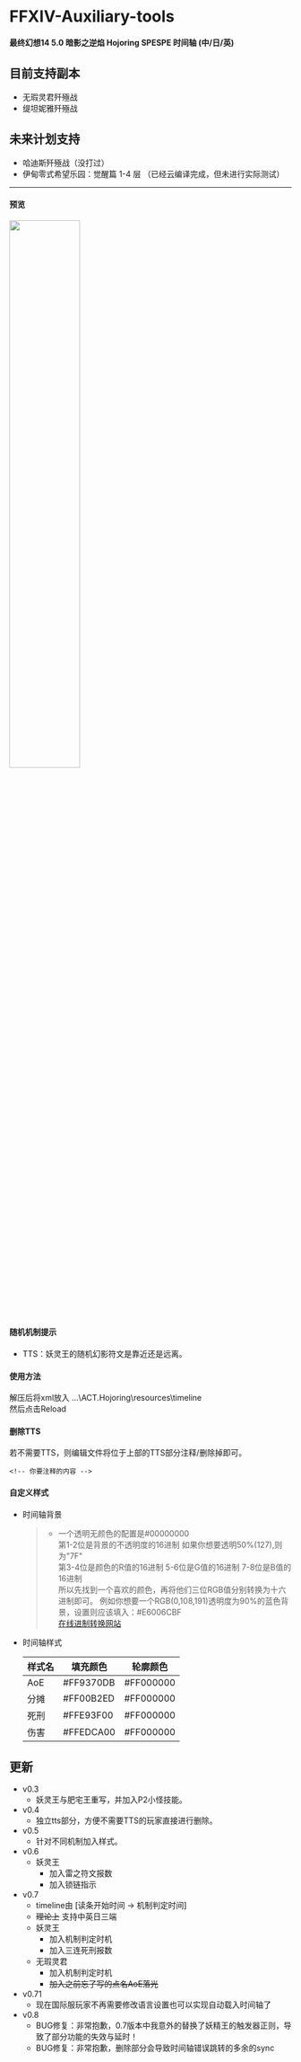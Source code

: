 # FFXIV-Auxiliary-tools
**最终幻想14 5.0 暗影之逆焰 Hojoring SPESPE 时间轴 (中/日/英)**

## 目前支持副本
- 无瑕灵君歼殛战
- 缇坦妮雅歼殛战
## 未来计划支持
- 哈迪斯歼殛战（没打过）
- 伊甸零式希望乐园：觉醒篇 1-4 层 （已经云编译完成，但未进行实际测试）
---
#### 预览
<img src="https://i.loli.net/2019/11/16/n7YeLZhqFHVCEWo.png" width="50%">

#### 随机机制提示
- TTS：妖灵王的随机幻影符文是靠近还是远离。
#### 使用方法
解压后将xml放入 ...\ACT.Hojoring\resources\timeline\
然后点击Reload
#### 删除TTS
若不需要TTS，则编辑文件将位于上部的TTS部分注释/删除掉即可。

`<!-- 你要注释的内容 -->`
#### 自定义样式
- 时间轴背景  
    >- 一个透明无颜色的配置是#00000000  
    第1-2位是背景的不透明度的16进制 如果你想要透明50%(127),则为"7F"  
    第3-4位是颜色的R值的16进制  5-6位是G值的16进制 7-8位是B值的16进制  
    所以先找到一个喜欢的颜色，再将他们三位RGB值分别转换为十六进制即可。
    例如你想要一个RGB(0,108,191)透明度为90%的蓝色背景，设置则应该填入：#E6006CBF  
    [在线进制转换网站](https://tool.oschina.net/hexconvert)

- 时间轴样式

    样式名|填充颜色|轮廓颜色 
    -|-|-|
    AoE|#FF9370DB|#FF000000
    分摊|#FF00B2ED|#FF000000
    死刑|#FFE93F00|#FF000000
    伤害|#FFEDCA00|#FF000000
## 更新
- v0.3
    - 妖灵王与肥宅王重写，并加入P2小怪技能。
- v0.4
    - 独立tts部分，方便不需要TTS的玩家直接进行删除。
- v0.5
    - 针对不同机制加入样式。
- v0.6
    - 妖灵王
        - 加入雷之符文报数
        - 加入锁链指示
- v0.7
    - timeline由 [读条开始时间 → 机制判定时间]
    - ~~理论上~~ 支持中英日三端
    - 妖灵王
        - 加入机制判定时机
        - 加入三连死刑报数
    - 无瑕灵君
        - 加入机制判定时机
        - ~~加入之前忘了写的点名AoE落光~~
- v0.71
    - 现在国际服玩家不再需要修改语言设置也可以实现自动载入时间轴了
- v0.8
    - BUG修复：非常抱歉，0.7版本中我意外的替换了妖精王的触发器正则，导致了部分功能的失效与延时！
    - BUG修复：非常抱歉，删除部分会导致时间轴错误跳转的多余的sync
